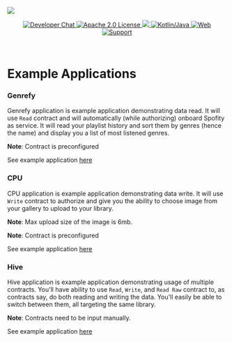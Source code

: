 ![](https://securedownloads.digi.me/partners/digime/SDKReadmeBanner.png)

<p align="center">
    <a href="https://developers.digi.me/slack/join">
        <img src="https://img.shields.io/badge/chat-slack-blueviolet.svg" alt="Developer Chat">
    </a>
    <a href="../../LICENSE">
        <img src="https://img.shields.io/badge/license-apache 2.0-blue.svg" alt="Apache 2.0 License">
    </a>
    <a href="#">
    	<img src="https://img.shields.io/badge/build-passing-brightgreen.svg">
    </a>
    <a href="https://kotlinlang.org">
        <img src="https://img.shields.io/badge/language-kotlin/java-ff69b4.svg" alt="Kotlin/Java">
    </a>
    <a href="https://developers.digi.me">
        <img src="https://img.shields.io/badge/web-digi.me-red.svg" alt="Web">
    </a>
    <a href="https://digime.freshdesk.com/support/home">
        <img src="https://img.shields.io/badge/support-freshdesk-721744.svg" alt="Support">
    </a>
</p>

<br>

# Example Applications

### Genrefy

Genrefy application is example application demonstrating data read. It will use `Read` contract and will automatically (while authorizing) onboard Spofity as service. It will read your playlist history and sort them by genres (hence the name) and display you a list of most listened genres.

**Note**: Contract is preconfigured

See example application [here](#)



### CPU

CPU application is example application demonstrating data write. It will use `Write` contract to authorize and give you the ability to choose image from your gallery to upload to your library.

**Note**: Max upload size of the image is 6mb.

**Note**: Contract is preconfigured

See example application [here](#)



### Hive

Hive application is example application demonstrating usage of multiple contracts. You'll have ability to use `Read`, `Write`, and `Read Raw` contract to, as contracts say, do both reading and writing the data. You'll easily be able to switch between them, all targeting the same library.

**Note**: Contracts need to be input manually.

See example application [here](#)

